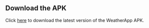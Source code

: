 ## Download the APK
Click [here](https://drive.google.com/file/d/1tpj50sK4XzBO95tglF691BHtBAunT5gj/view?usp=sharing) to download the latest version of the WeatherApp APK.
